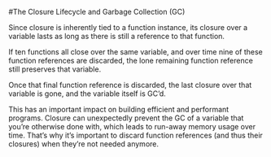 #The Closure Lifecycle and Garbage Collection (GC)

Since closure is inherently tied to a function instance, its closure over a variable lasts as long as there is still a reference
to that function.

If ten functions all close over the same variable, and over time nine of these function references are discarded, the lone
remaining function reference still preserves that variable.

Once that final function reference is discarded, the last closure over that variable is gone, and the variable itself is GC’d.

This has an important impact on building efficient and performant programs. Closure can unexpectedly prevent the GC
of a variable that you’re otherwise done with, which leads to run-away memory usage over time. That’s why it’s important
to discard function references (and thus their closures) when they’re not needed anymore.